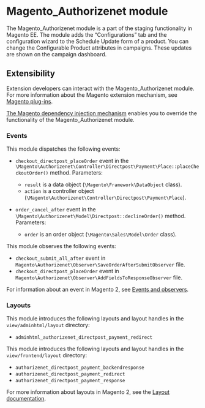 # Magento_Authorizenet module

The Magento_Authorizenet module is a part of the staging functionality in Magento EE. The module adds the “Configurations” tab and the configuration wizard to the Schedule Update form of a product. You can change the Configurable Product attributes in campaigns. These updates are shown on the campaign dashboard.

## Extensibility

Extension developers can interact with the Magento_Authorizenet module. For more information about the Magento extension mechanism, see [Magento plug-ins](https://devdocs.magento.com/guides/v2.3/extension-dev-guide/plugins.html).

[The Magento dependency injection mechanism](https://devdocs.magento.com/guides/v2.3/extension-dev-guide/depend-inj.html) enables you to override the functionality of the Magento_Authorizenet module.

### Events

This module dispatches the following events:

 - `checkout_directpost_placeOrder` event in the `\Magento\Authorizenet\Controller\Directpost\Payment\Place::placeCheckoutOrder()` method. Parameters:
   - `result` is a data object (`\Magento\Framework\DataObject` class).
   - `action` is a controller object (`\Magento\Authorizenet\Controller\Directpost\Payment\Place`).
 
 - `order_cancel_after` event in the `\Magento\Authorizenet\Model\Directpost::declineOrder()` method. Parameters:
   - `order` is an order object (`\Magento\Sales\Model\Order` class).
   

This module observes the following events:

 - `checkout_submit_all_after` event in `Magento\Authorizenet\Observer\SaveOrderAfterSubmitObserver` file.
 - `checkout_directpost_placeOrder` event in `Magento\Authorizenet\Observer\AddFieldsToResponseObserver` file.

For information about an event in Magento 2, see [Events and observers](http://devdocs.magento.com/guides/v2.3/extension-dev-guide/events-and-observers.html#events).

### Layouts

This module introduces the following layouts and layout handles in the `view/adminhtml/layout` directory:

- `adminhtml_authorizenet_directpost_payment_redirect`

This module introduces the following layouts and layout handles in the `view/frontend/layout` directory:

- `authorizenet_directpost_payment_backendresponse`
- `authorizenet_directpost_payment_redirect`
- `authorizenet_directpost_payment_response`

For more information about layouts in Magento 2, see the [Layout documentation](https://devdocs.magento.com/guides/v2.3/frontend-dev-guide/layouts/layout-overview.html).
